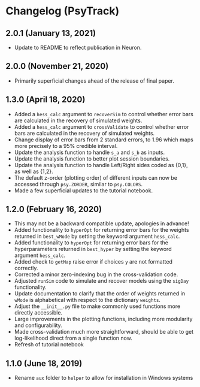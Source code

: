 # Changelog (PsyTrack)

## 2.0.1 (January 13, 2021)

- Update to README to reflect publication in Neuron.


## 2.0.0 (November 21, 2020)

- Primarily superficial changes ahead of the release of final paper.


## 1.3.0 (April 18, 2020)

- Added a `hess_calc` argument to `recoverSim` to control whether error bars are calculated in the recovery of simulated weights.
- Added a `hess_calc` argument to `crossValidate` to control whether error bars are calculated in the recovery of simulated weights.
- Change display of error bars from 2 standard errors, to 1.96 which maps more precisely to a 95% credible interval.
- Update the analysis function to handle `s_a` and `s_b` as inputs.
- Update the analysis function to better plot session boundaries.
- Update the analysis function to handle Left/Right sides coded as {0,1}, as well as {1,2}.
- The default z-order (plotting order) of different inputs can now be accessed through `psy.ZORDER`, similar to `psy.COLORS`.
- Made a few superficial updates to the tutorial notebook.


## 1.2.0 (February 16, 2020)

- This may not be a backward compatible update, apologies in advance!
- Added functionality to `hyperOpt` for returning error bars for the weights returned in `best_wMode` by setting the keyword argument `hess_calc`.
- Added functionality to `hyperOpt` for returning error bars for the hyperparameters returned in `best_hyper` by setting the keyword argument `hess_calc`.
- Added check to `getMap` raise error if choices `y` are not formatted correctly.
- Corrected a minor zero-indexing bug in the cross-validation code.
- Adjusted `runSim` code to simulate and recover models using the `sigDay` functionality.
- Update documentation to clarify that the order of weights returned in `wMode` is alphabetical with respect to the dictionary `weights`.
- Adjust the `__init__.py` file to make commonly used functions more directly accessible.
- Large improvements in the plotting functions, including more modularity and configurability.
- Made cross-validation much more straightforward, should be able to get log-likelihood direct from a single function now.
- Refresh of tutorial notebook

## 1.1.0 (June 18, 2019)

- Rename `aux` folder to `helper` to allow for installation in Windows systems
